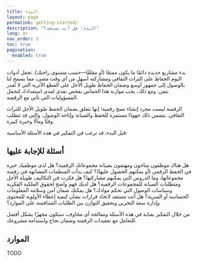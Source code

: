 ```yaml
---
title: البدء
layout: page
permalink: getting-started/
description: "البدء: هل أنت مستعد؟"
lang: ar
nav_order: 3
toc: true
pagination: 
  enabled: true
---
```


بدء مشاريع جديدة دائمًا ما يكون ممتعًا (أو مقلقًا—حسب مستوى راحتك). تجعل أدوات اليوم الحفاظ على التراث الثقافي ومشاركته أسهل من أي وقت مضى، مما يسمح لنا بالوصول إلى جمهور أوسع وضمان الحفاظ طويل الأجل على القطع الأثرية التي لا تُقدر بثمن. ومع ذلك، يجب موازنة هذا الحماس بفحص نقدي لمدى استعدادك لتحمل المسؤوليات التي تأتي مع الرقمنة.

الرقمنة ليست مجرد إنشاء نسخ رقمية؛ إنها تتعلق بضمان الحفظ طويل الأجل للتراث الثقافي. يتضمن ذلك جهودًا مستمرة للحفظ والصيانة وإتاحة الوصول، والتي قد تتطلب وقتًا ومالًا وخبرة كبيرة.

قبل البدء، قد ترغب في التفكير في هذه الأسئلة الأساسية:

## أسئلة للإجابة عليها

هل هناك موظفون متاحون ومهتمون بصيانة مجموعاتك الرقمية؟
هل لدى موظفيك خبرة في الحفظ الرقمي (أو يمكنهم الحصول عليها)؟
كيف بدأت المنظمات المشابهة في رقمنة مجموعاتها، وما الدروس التي يمكنهم مشاركتها؟
هل فكرت في التكاليف طويلة الأجل ومتطلبات الصيانة للمجموعات الرقمية؟
هل لديك فهم واضح لحقوق الملكية الفكرية وسياسات الوصول التي تحكم موادك؟
هل يمكنك ضمان أمن وسلامة المعلومات الحساسة أو السرية؟
هل أنت مستعد لاتخاذ قرارات بشأن كيفية إعطاء الأولوية للمحتوى وإدارة سعة التخزين وتحقيق التوازن بين الطلبات المتنافسة على الموارد؟

من خلال التفكير بعناية في هذه الأسئلة ومعالجة أي مخاوف، ستكون مجهزًا بشكل أفضل للتعامل مع تعقيدات الرقمنة وضمان نجاح واستدامة مشروعك.

## الموارد

TODO
